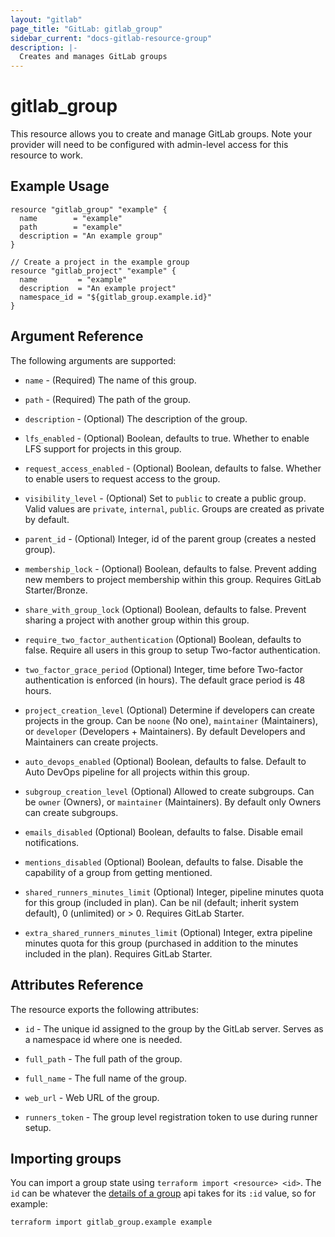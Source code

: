 ```yaml
---
layout: "gitlab"
page_title: "GitLab: gitlab_group"
sidebar_current: "docs-gitlab-resource-group"
description: |-
  Creates and manages GitLab groups
---
```


# gitlab\_group

This resource allows you to create and manage GitLab groups.
Note your provider will need to be configured with admin-level access for this resource to work.

## Example Usage

```hcl
resource "gitlab_group" "example" {
  name        = "example"
  path        = "example"
  description = "An example group"
}

// Create a project in the example group
resource "gitlab_project" "example" {
  name         = "example"
  description  = "An example project"
  namespace_id = "${gitlab_group.example.id}"
}
```

## Argument Reference

The following arguments are supported:

* `name` - (Required) The name of this group.

* `path` - (Required) The path of the group.

* `description` - (Optional) The description of the group.

* `lfs_enabled` - (Optional) Boolean, defaults to true.  Whether to enable LFS
support for projects in this group.

* `request_access_enabled` - (Optional) Boolean, defaults to false.  Whether to
enable users to request access to the group.

* `visibility_level` - (Optional) Set to `public` to create a public group.
  Valid values are `private`, `internal`, `public`.
  Groups are created as private by default.

* `parent_id` - (Optional) Integer, id of the parent group (creates a nested group).

* `membership_lock` - (Optional) Boolean, defaults to false. Prevent adding new members to project membership within this group. Requires GitLab Starter/Bronze.

* `share_with_group_lock` (Optional) Boolean, defaults to false. Prevent sharing a project with another group within this group.

* `require_two_factor_authentication` (Optional) Boolean, defaults to false. Require all users in this group to setup Two-factor authentication.

* `two_factor_grace_period` (Optional) Integer, time before Two-factor authentication is enforced (in hours). The default grace period is 48 hours.

* `project_creation_level` (Optional) Determine if developers can create projects in the group. Can be `noone` (No one), `maintainer` (Maintainers), or `developer` (Developers + Maintainers). By default Developers and Maintainers can create projects. 

* `auto_devops_enabled` (Optional) Boolean, defaults to false. Default to Auto DevOps pipeline for all projects within this group.

* `subgroup_creation_level` (Optional) Allowed to create subgroups. Can be `owner` (Owners), or `maintainer` (Maintainers). By default only Owners can create subgroups.

* `emails_disabled` (Optional) Boolean, defaults to false. 	Disable email notifications.

* `mentions_disabled` (Optional) Boolean, defaults to false. Disable the capability of a group from getting mentioned.

* `shared_runners_minutes_limit` (Optional) Integer, pipeline minutes quota for this group (included in plan). Can be nil (default; inherit system default), 0 (unlimited) or > 0. Requires GitLab Starter.

* `extra_shared_runners_minutes_limit` (Optional) Integer, extra pipeline minutes quota for this group (purchased in addition to the minutes included in the plan). Requires GitLab Starter.

## Attributes Reference

The resource exports the following attributes:

* `id` - The unique id assigned to the group by the GitLab server.  Serves as a
  namespace id where one is needed.
  
* `full_path` - The full path of the group.

* `full_name` - The full name of the group.

* `web_url` - Web URL of the group.

* `runners_token` - The group level registration token to use during runner setup.

## Importing groups

You can import a group state using `terraform import <resource> <id>`.  The
`id` can be whatever the [details of a group][details_of_a_group] api takes for
its `:id` value, so for example:

    terraform import gitlab_group.example example

[details_of_a_group]: https://docs.gitlab.com/ee/api/groups.html#details-of-a-group
